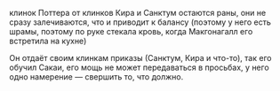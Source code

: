 клинок Поттера
от клинков Кира и Санктум остаются раны, они не сразу залечиваются, что и приводит к балансу (поэтому у него есть шрамы, поэтому по руке стекала кровь, когда Макгонагалл его встретила на кухне)

Он отдаёт своим клинкам приказы (Санктум, Кира и что-то), так его обучил Сакаи, его мощь не может передаваться в просьбах, у него одно намерение — свершить то, что должно.